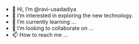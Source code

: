 - 👋 Hi, I’m @ravi-usadadiya
- 👀 I’m interested in exploring the new technology.
- 🌱 I’m currently learning ...
- 💞️ I’m looking to collaborate on ...
- 📫 How to reach me ...

<!---
ravi-usadadiya/ravi-usadadiya is a ✨ special ✨ repository because its `README.md` (this file) appears on your GitHub profile.
You can click the Preview link to take a look at your changes.
--->
